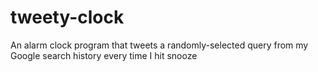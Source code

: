 # tweety-clock
An alarm clock program that tweets a randomly-selected query from my Google search history every time I hit snooze
